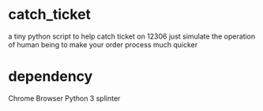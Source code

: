 # catch_ticket
a tiny python script to help catch ticket on 12306
just simulate the operation of human being to make your order process much quicker


# dependency
Chrome Browser
Python 3
splinter

